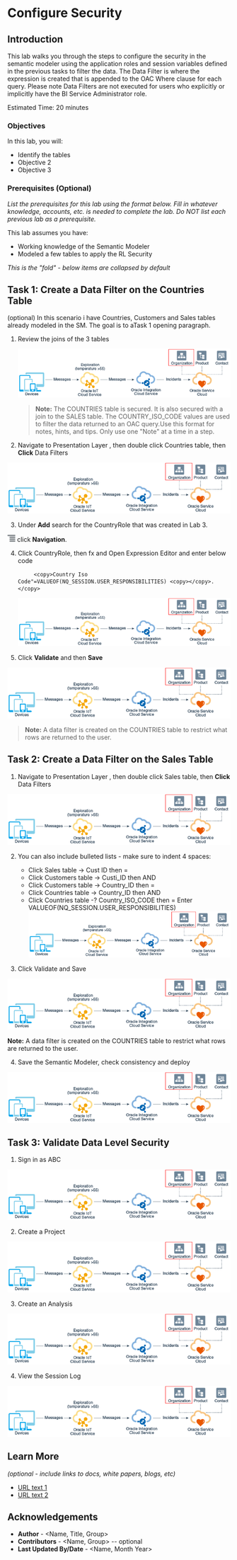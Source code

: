 # Configure Security

## Introduction

This lab walks you through the steps to configure the security in the semantic modeler using the application roles and session variables defined in the previous tasks to filter the data. The Data Filter is where the expression is created that is appended to the OAC Where clause for each query.
Please note Data Filters are not executed for users who explicitly or implicitly have the BI Service Administrator role.

Estimated Time: 20 minutes

### Objectives

In this lab, you will:
* Identify the tables
* Objective 2
* Objective 3

### Prerequisites (Optional)

*List the prerequisites for this lab using the format below. Fill in whatever knowledge, accounts, etc. is needed to complete the lab. Do NOT list each previous lab as a prerequisite.*

This lab assumes you have:
* Working knowledge of the Semantic Modeler
* Modeled a few tables to apply the RL Security


*This is the "fold" - below items are collapsed by default*

## Task 1:  Create a Data Filter on the Countries Table

(optional) In this scenario i have Countries, Customers and Sales tables already modeled in the SM. The goal is to aTask 1 opening paragraph.

1. Review the joins of the 3 tables

	![Image alt text](images/sample1.png)

	> **Note:** The COUNTRIES table is secured.  It is also secured with a join to the SALES table. The COUNTRY_ISO_CODE values are used to filter the data returned to an OAC query.Use this format for notes, hints, and tips. Only use one "Note" at a time in a step.

2. Navigate to Presentation Layer , then double click Countries table, then **Click** Data Filters

  ![Image alt text](images/sample1.png)

3. Under **Add** search for the CountryRole that was created in Lab 3.

 ![Image alt text](images/sample2.png) click **Navigation**.

4. Click CountryRole, then fx and Open Expression Editor and enter below code

   ```
      	<copy>Country Iso Code"=VALUEOF(NQ_SESSION.USER_RESPONSIBILITIES) <copy></copy>.</copy>
    ```

     ![Image alt text](images/sample1.png)

5. Click **Validate** and then **Save** 

 ![Image alt text](images/sample1.png)

> **Note:** A data filter is created on the COUNTRIES table to restrict what rows are returned to the user.  

## Task 2:  Create a Data Filter on the Sales Table

1. Navigate to Presentation Layer , then double click Sales table, then **Click** Data Filters

  ![Image alt text](images/sample1.png)

2. You can also include bulleted lists - make sure to indent 4 spaces:

    - Click Sales table -> Cust ID then =
    - Click Customers table -> Custi_ID then AND
    - Click Customers table -> Country_ID then =
    - Click Countries table -> Country_ID then AND 
    - Click Countries table -? Country_ISO_CODE then =
    Enter VALUEOF(NQ_SESSION.USER_RESPONSIBILITIES)
 ![Image alt text](images/sample1.png)

3. Click Validate and Save 

![Image alt text](images/sample1.png)

 **Note:** A data filter is created on the COUNTRIES table to restrict what rows are returned to the user.  

4. Save the Semantic Modeler, check consistency and deploy

 ![Image alt text](images/sample1.png)


## Task 3:  Validate Data Level Security

 1. Sign in as ABC

 ![Image alt text](images/sample1.png)

 2. Create a Project

 ![Image alt text](images/sample1.png)

 3. Create an Analysis

 ![Image alt text](images/sample1.png)

 4. View the Session Log
 
 ![Image alt text](images/sample1.png)

## Learn More

*(optional - include links to docs, white papers, blogs, etc)*

* [URL text 1](http://docs.oracle.com)
* [URL text 2](http://docs.oracle.com)

## Acknowledgements
* **Author** - <Name, Title, Group>
* **Contributors** -  <Name, Group> -- optional
* **Last Updated By/Date** - <Name, Month Year>
